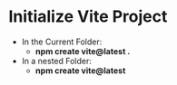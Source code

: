 # Initialize Vite Project

- In the Current Folder:
    - **npm create vite@latest .**
- In a nested Folder:
    - **npm create vite@latest**